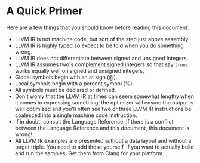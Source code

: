 # A Quick Primer

Here are a few things that you should know before reading this document:

- LLVM IR is not machine code, but sort of the step just above assembly.
- LLVM IR is highly typed so expect to be told when you do something wrong.
- LLVM IR does not differentiate between signed and unsigned integers.
- LLVM IR assumes two's complement signed integers so that say `trunc` works equally well on signed and unsigned integers.
- Global symbols begin with an at sign (@).
- Local symbols begin with a percent symbol (%).
- All symbols must be declared or defined.
- Don't worry that the LLVM IR at times can seem somewhat lengthy when it comes to expressing something; the optimizer will ensure the output is well optimized and you'll often see two or three LLVM IR instructions be coalesced into a single machine code instruction.
- If in doubt, consult the Language Reference. If there is a conflict between the Language Reference and this document, this document is wrong!
- All LLVM IR examples are presented without a data layout and without a target triple.  You need to add those yourself, if you want to actually build and run the samples.  Get them from Clang for your platform.


